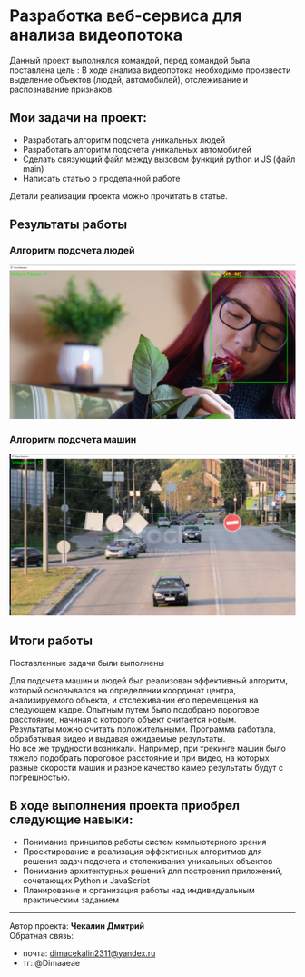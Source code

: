 # Разработка веб-сервиса для анализа видеопотока

Данный проект выполнялся командой, перед командой была поставлена цель : В ходе анализа видеопотока необходимо произвести выделение объектов (людей, автомобилей), отслеживание и распознавание признаков.

## Мои задачи на проект:
* Разработать алгоритм подсчета уникальных людей
* Разработать алгоритм подсчета уникальных автомобилей
* Сделать связующий файл между вызовом функций python и JS (файл main)
* Написать статью о проделанной работе

Детали реализации проекта можно прочитать в статье. 
## Результаты работы
### Алгоритм подсчета людей
![](images/people.png)

### Алгоритм подсчета машин
![](images/car.png)

## Итоги работы
Поставленные задачи были выполнены <br>

Для подсчета машин и людей был реализован эффективный алгоритм, который основывался на определении координат центра, анализируемого объекта, и отслеживании его перемещения на следующем кадре. Опытным путем было подобрано пороговое расстояние, начиная с которого объект считается новым. 
<br>
Результаты можно считать положительными. Программа работала, обрабатывая видео и выдавая ожидаемые результаты. <br>
Но все же трудности возникали. Например, при трекинге машин было тяжело подобрать пороговое расстояние и при видео, на которых разные скорости машин и разное качество камер результаты будут с погрешностью.

## В ходе выполнения проекта приобрел следующие навыки:
-	Понимание принципов работы систем компьютерного зрения
-	Проектирование и реализация эффективных алгоритмов для решения задач подсчета и отслеживания уникальных объектов
-	Понимание архитектурных решений для построения приложений, сочетающих Python и JavaScript
-	Планирование и организация работы над индивидуальным практическим заданием





---
Автор проекта: **Чекалин Дмитрий**
<br>Обратная связь:
* почта: dimacekalin2311@yandex.ru
* тг: @Dimaaeae